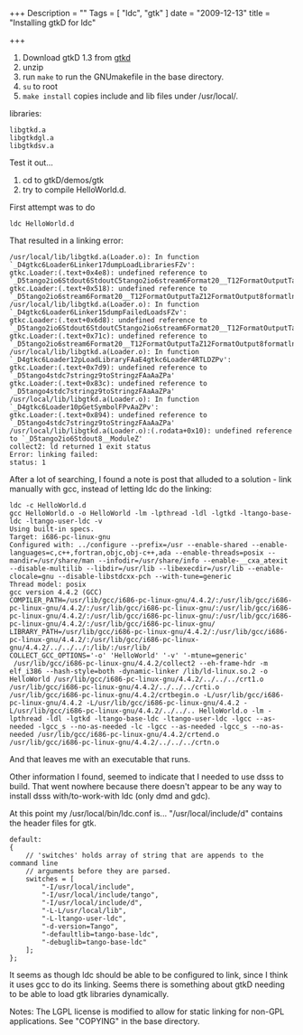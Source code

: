 +++
Description = ""
Tags = [ "ldc", "gtk" ]
date = "2009-12-13"
title = "Installing gtkD for ldc"

+++
<!--more-->

1. Download gtkD 1.3 from [gtkd](http://www.dsource.org/projects/gtkd)
1. unzip
1. run `make` to run the GNUmakefile in the base directory.
1. `su` to root 
1. `make install` copies include and lib files under /usr/local/.

libraries:
```
libgtkd.a
libgtkdgl.a
libgtkdsv.a
```
Test it out...

1. cd to gtkD/demos/gtk
1. try to compile HelloWorld.d.

First attempt was to do

`ldc HelloWorld.d`

That resulted in a linking error:
```
/usr/local/lib/libgtkd.a(Loader.o): In function `_D4gtkc6Loader6Linker17dumpLoadLibrariesFZv':
gtkc.Loader:(.text+0x4e8): undefined reference to `_D5tango2io6Stdout6StdoutC5tango2io6stream6Format20__T12FormatOutputTaZ12FormatOutput'
gtkc.Loader:(.text+0x518): undefined reference to `_D5tango2io6stream6Format20__T12FormatOutputTaZ12FormatOutput8formatlnMFAaYC5tango2io6stream6Format20__T12FormatOutputTaZ12FormatOutput'                                                                                                                               
/usr/local/lib/libgtkd.a(Loader.o): In function `_D4gtkc6Loader6Linker15dumpFailedLoadsFZv':                                                                 
gtkc.Loader:(.text+0x6d8): undefined reference to `_D5tango2io6Stdout6StdoutC5tango2io6stream6Format20__T12FormatOutputTaZ12FormatOutput'                    
gtkc.Loader:(.text+0x71c): undefined reference to `_D5tango2io6stream6Format20__T12FormatOutputTaZ12FormatOutput8formatlnMFAaYC5tango2io6stream6Format20__T12FormatOutputTaZ12FormatOutput'                                                                                                                               
/usr/local/lib/libgtkd.a(Loader.o): In function `_D4gtkc6Loader12pLoadLibraryFAaE4gtkc6Loader4RTLDZPv':                                                      
gtkc.Loader:(.text+0x7d9): undefined reference to `_D5tango4stdc7stringz9toStringzFAaAaZPa'                                                                  
gtkc.Loader:(.text+0x83c): undefined reference to `_D5tango4stdc7stringz9toStringzFAaAaZPa'                                                                  
/usr/local/lib/libgtkd.a(Loader.o): In function `_D4gtkc6Loader10pGetSymbolFPvAaZPv':                                                                        
gtkc.Loader:(.text+0x894): undefined reference to `_D5tango4stdc7stringz9toStringzFAaAaZPa'                                                                  
/usr/local/lib/libgtkd.a(Loader.o):(.rodata+0x10): undefined reference to `_D5tango2io6Stdout8__ModuleZ'                                                     
collect2: ld returned 1 exit status                                                                                                                          
Error: linking failed:                                                                                                                                       
status: 1
```
After a lot of searching, I found a note is post that alluded to a solution - link manually with gcc, instead of letting ldc do the linking:

```
ldc -c HelloWorld.d
gcc HelloWorld.o -o HelloWorld -lm -lpthread -ldl -lgtkd -ltango-base-ldc -ltango-user-ldc -v
Using built-in specs.
Target: i686-pc-linux-gnu
Configured with: ../configure --prefix=/usr --enable-shared --enable-languages=c,c++,fortran,objc,obj-c++,ada --enable-threads=posix --mandir=/usr/share/man --infodir=/usr/share/info --enable-__cxa_atexit --disable-multilib --libdir=/usr/lib --libexecdir=/usr/lib --enable-clocale=gnu --disable-libstdcxx-pch --with-tune=generic
Thread model: posix
gcc version 4.4.2 (GCC)
COMPILER_PATH=/usr/lib/gcc/i686-pc-linux-gnu/4.4.2/:/usr/lib/gcc/i686-pc-linux-gnu/4.4.2/:/usr/lib/gcc/i686-pc-linux-gnu/:/usr/lib/gcc/i686-pc-linux-gnu/4.4.2/:/usr/lib/gcc/i686-pc-linux-gnu/:/usr/lib/gcc/i686-pc-linux-gnu/4.4.2/:/usr/lib/gcc/i686-pc-linux-gnu/
LIBRARY_PATH=/usr/lib/gcc/i686-pc-linux-gnu/4.4.2/:/usr/lib/gcc/i686-pc-linux-gnu/4.4.2/:/usr/lib/gcc/i686-pc-linux-gnu/4.4.2/../../../:/lib/:/usr/lib/
COLLECT_GCC_OPTIONS='-o' 'HelloWorld' '-v' '-mtune=generic'
 /usr/lib/gcc/i686-pc-linux-gnu/4.4.2/collect2 --eh-frame-hdr -m elf_i386 --hash-style=both -dynamic-linker /lib/ld-linux.so.2 -o HelloWorld /usr/lib/gcc/i686-pc-linux-gnu/4.4.2/../../../crt1.o /usr/lib/gcc/i686-pc-linux-gnu/4.4.2/../../../crti.o /usr/lib/gcc/i686-pc-linux-gnu/4.4.2/crtbegin.o -L/usr/lib/gcc/i686-pc-linux-gnu/4.4.2 -L/usr/lib/gcc/i686-pc-linux-gnu/4.4.2 -L/usr/lib/gcc/i686-pc-linux-gnu/4.4.2/../../.. HelloWorld.o -lm -lpthread -ldl -lgtkd -ltango-base-ldc -ltango-user-ldc -lgcc --as-needed -lgcc_s --no-as-needed -lc -lgcc --as-needed -lgcc_s --no-as-needed /usr/lib/gcc/i686-pc-linux-gnu/4.4.2/crtend.o /usr/lib/gcc/i686-pc-linux-gnu/4.4.2/../../../crtn.o
``` 
And that leaves me with an executable that runs.

Other information I found, seemed to indicate that I needed to use dsss to build. That went nowhere because there doesn't appear to be any way to install dsss with/to-work-with ldc (only dmd and gdc).

At this point my /usr/local/bin/ldc.conf is... "/usr/local/include/d" contains the header files for gtk.
```
default:
{
    // 'switches' holds array of string that are appends to the command line
    // arguments before they are parsed.
    switches = [
        "-I/usr/local/include",
        "-I/usr/local/include/tango",
        "-I/usr/local/include/d",
        "-L-L/usr/local/lib",
        "-L-ltango-user-ldc",
        "-d-version=Tango",
        "-defaultlib=tango-base-ldc",
        "-debuglib=tango-base-ldc"
    ];
};
```
It seems as though ldc should be able to be configured to link, since I think it uses gcc to do its linking. Seems there is something about gtkD needing to be able to load gtk libraries dynamically.

Notes: The LGPL license is modified to allow for static linking for non-GPL applications. See "COPYING" in the base directory.